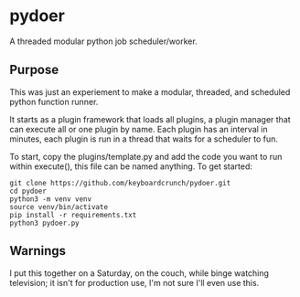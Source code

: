 # pydoer
A threaded modular python job scheduler/worker.

## Purpose
This was just an experiement to make a modular, threaded, and scheduled python function runner.

It starts as a plugin framework that loads all plugins, a plugin manager that can execute all
or one plugin by name. Each plugin has an interval in minutes, each plugin is run in a thread
that waits for a scheduler to fun.

To start, copy the plugins/template.py and add the code you want to run within execute(), this
file can be named anything. To get started:

```
git clone https://github.com/keyboardcrunch/pydoer.git
cd pydoer
python3 -m venv venv
source venv/bin/activate
pip install -r requirements.txt
python3 pydoer.py
```

## Warnings
I put this together on a Saturday, on the couch, while binge watching television; it isn't for
production use, I'm not sure I'll even use this.
